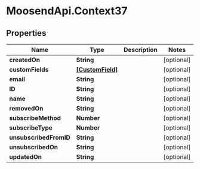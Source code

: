 # MoosendApi.Context37

## Properties
Name | Type | Description | Notes
------------ | ------------- | ------------- | -------------
**createdOn** | **String** |  | [optional] 
**customFields** | [**[CustomField]**](CustomField.md) |  | [optional] 
**email** | **String** |  | [optional] 
**ID** | **String** |  | [optional] 
**name** | **String** |  | [optional] 
**removedOn** | **String** |  | [optional] 
**subscribeMethod** | **Number** |  | [optional] 
**subscribeType** | **Number** |  | [optional] 
**unsubscribedFromID** | **String** |  | [optional] 
**unsubscribedOn** | **String** |  | [optional] 
**updatedOn** | **String** |  | [optional] 



